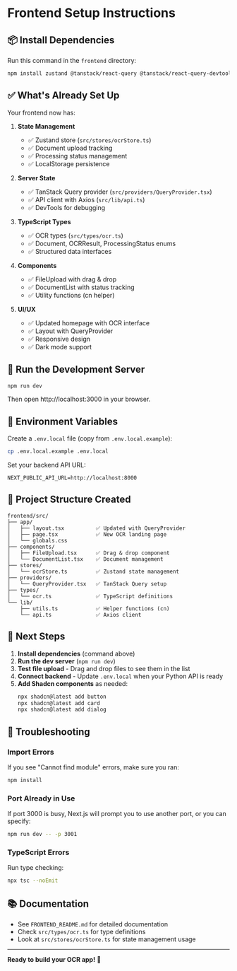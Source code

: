 # Frontend Setup Instructions

## 📦 Install Dependencies

Run this command in the `frontend` directory:

```bash
npm install zustand @tanstack/react-query @tanstack/react-query-devtools axios react-dropzone clsx tailwind-merge lucide-react
```

## ✅ What's Already Set Up

Your frontend now has:

1. **State Management**

   - ✅ Zustand store (`src/stores/ocrStore.ts`)
   - ✅ Document upload tracking
   - ✅ Processing status management
   - ✅ LocalStorage persistence

2. **Server State**

   - ✅ TanStack Query provider (`src/providers/QueryProvider.tsx`)
   - ✅ API client with Axios (`src/lib/api.ts`)
   - ✅ DevTools for debugging

3. **TypeScript Types**

   - ✅ OCR types (`src/types/ocr.ts`)
   - ✅ Document, OCRResult, ProcessingStatus enums
   - ✅ Structured data interfaces

4. **Components**

   - ✅ FileUpload with drag & drop
   - ✅ DocumentList with status tracking
   - ✅ Utility functions (cn helper)

5. **UI/UX**
   - ✅ Updated homepage with OCR interface
   - ✅ Layout with QueryProvider
   - ✅ Responsive design
   - ✅ Dark mode support

## 🚀 Run the Development Server

```bash
npm run dev
```

Then open http://localhost:3000 in your browser.

## 🔧 Environment Variables

Create a `.env.local` file (copy from `.env.local.example`):

```bash
cp .env.local.example .env.local
```

Set your backend API URL:

```env
NEXT_PUBLIC_API_URL=http://localhost:8000
```

## 📝 Project Structure Created

```
frontend/src/
├── app/
│   ├── layout.tsx          ✅ Updated with QueryProvider
│   ├── page.tsx            ✅ New OCR landing page
│   └── globals.css
├── components/
│   ├── FileUpload.tsx      ✅ Drag & drop component
│   └── DocumentList.tsx    ✅ Document management
├── stores/
│   └── ocrStore.ts         ✅ Zustand state management
├── providers/
│   └── QueryProvider.tsx   ✅ TanStack Query setup
├── types/
│   └── ocr.ts              ✅ TypeScript definitions
└── lib/
    ├── utils.ts            ✅ Helper functions (cn)
    └── api.ts              ✅ Axios client
```

## 🎯 Next Steps

1. **Install dependencies** (command above)
2. **Run the dev server** (`npm run dev`)
3. **Test file upload** - Drag and drop files to see them in the list
4. **Connect backend** - Update `.env.local` when your Python API is ready
5. **Add Shadcn components** as needed:
   ```bash
   npx shadcn@latest add button
   npx shadcn@latest add card
   npx shadcn@latest add dialog
   ```

## 🐛 Troubleshooting

### Import Errors

If you see "Cannot find module" errors, make sure you ran:

```bash
npm install
```

### Port Already in Use

If port 3000 is busy, Next.js will prompt you to use another port, or you can specify:

```bash
npm run dev -- -p 3001
```

### TypeScript Errors

Run type checking:

```bash
npx tsc --noEmit
```

## 📚 Documentation

- See `FRONTEND_README.md` for detailed documentation
- Check `src/types/ocr.ts` for type definitions
- Look at `src/stores/ocrStore.ts` for state management usage

---

**Ready to build your OCR app!** 🚀
